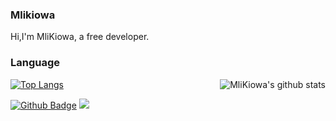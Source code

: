 ### Mlikiowa
Hi,I'm MliKiowa, a free developer. 

### Language
<img align="right" src="https://github-readme-stats.vercel.app/api?username=MliKiowa&show_icons=true&icon_color=0366d6&bg_color=ffffff&hide_title=true&hide=contribs&include_all_commits=true" alt="MliKiowa's github stats"/>

<a href="https://github.com/Mlikiowa">
  <img align="center" alt="Top Langs" src="https://github-readme-stats.vercel.app/api/top-langs/?username=Mlikiowa&layout=compact" />
</a>

[![Github Badge](https://img.shields.io/badge/-Mlikiowa-grey?style=flat&logo=github&logoColor=white&link=https://github.com/Mlikiowa/)](https://www.github.com/Mlikiowa/)
[![](https://img.shields.io/github/license/MliKiowa/MliKiowa)](https://github.com/MliKiowa/MliKiowa/blob/master/LICENSE)


